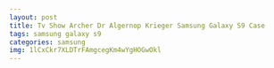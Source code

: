 ```yaml
---
layout: post
title: Tv Show Archer Dr Algernop Krieger Samsung Galaxy S9 Case
tags: samsung galaxy s9
categories: samsung
img: 1lCxCkr7XLDTrFAmgcegKm4wYgHOGwOkl
---
```

